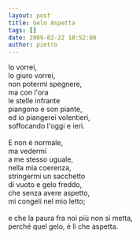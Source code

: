 ```yaml
---
layout: post
title: Gelo Aspetta
tags: []
date: 2009-02-22 10:52:00
author: pietro
---
```

Io vorrei,<br/>lo giuro vorrei,<br/>non potermi spegnere,<br/>ma con l'ora<br/>le stelle infrante<br/>piangono e son piante,<br/>ed io piangerei volentieri,<br/>soffocando l'oggi e ieri.<br/><br/>E non è normale,<br/>ma vedermi<br/>a me stesso uguale,<br/>nella mia coerenza,<br/>stringermi un sacchetto<br/>di vuoto e gelo freddo,<br/>che senza avere aspetto,<br/>mi congeli nel mio letto;<br/><br/>e che la paura fra noi più non si metta,<br/>perché quel gelo, è lì che aspetta.
